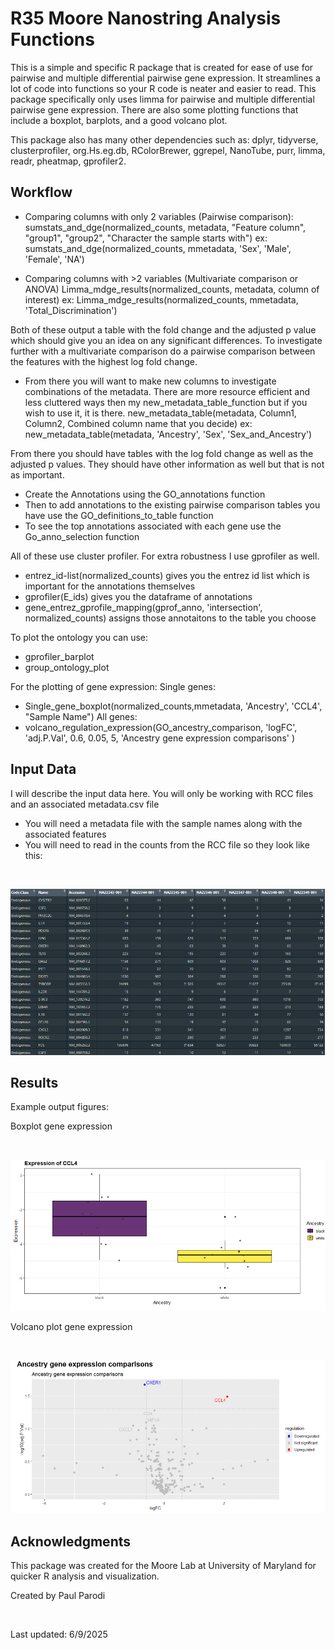 # R35 Moore Nanostring Analysis Functions

This is a simple and specific R package that is created for ease of use for pairwise and 
multiple differential pairwise gene expression. It streamlines a lot of code into functions
so your R code is neater and easier to read. This package specifically only uses limma for pairwise
and multiple differential pairwise gene expression. There are also some plotting functions
that include a boxplot, barplots, and a good volcano plot. 

This package also has many other dependencies such as: dplyr, tidyverse, clusterprofiler, org.Hs.eg.db, RColorBrewer, ggrepel, NanoTube, purr, limma, readr, pheatmap, gprofiler2. 

## Workflow
- Comparing columns with only 2 variables (Pairwise comparison):
  sumstats_and_dge(normalized_counts, metadata, "Feature column", "group1", "group2", "Character the sample starts with")
  ex: sumstats_and_dge(normalized_counts, mmetadata, 'Sex', 'Male', 'Female', 'NA')

- Comparing columns with >2 variables (Multivariate comparison or ANOVA)
  Limma_mdge_results(normalized_counts, metadata, column of interest)
  ex: Limma_mdge_results(normalized_counts, mmetadata, 'Total_Discrimination')

Both of these output a table with the fold change and the adjusted p value which should give you an idea on any significant differences.
To investigate further with a multivariate comparison do a pairwise comparison between the features with the highest log fold change.

- From there you will want to make new columns to investigate combinations of the metadata. There are more resource efficient and less cluttered ways then my new_metadata_table_function but if you wish to use it, it is there.
new_metadata_table(metadata, Column1, Column2, Combined column name that you decide)
ex: new_metadata_table(metadata, 'Ancestry', 'Sex', 'Sex_and_Ancestry')

From there you should have tables with the log fold change as well as the adjusted p values. They should have other information as well but that is not as important. 
- Create the Annotations using the GO_annotations function
- Then to add annotations to the existing pairwise comparison tables you have use the GO_definitions_to_table function
- To see the top annotations associated with each gene use the Go_anno_selection function

All of these use cluster profiler. For extra robustness I use gprofiler as well. 
- entrez_id-list(normalized_counts) gives you the entrez id list which is important for the annotations themselves
- gprofiler(E_ids) gives you the dataframe of annotations
- gene_entrez_gprofile_mapping(gprof_anno, 'intersection', normalized_counts) assigns those annotaitons to the table you choose

To plot the ontology you can use:
- gprofiler_barplot
- group_ontology_plot


For the plotting of gene expression:
Single genes:
  - Single_gene_boxplot(normalized_counts,mmetadata, 'Ancestry', 'CCL4', "Sample Name")
All genes:
  - volcano_regulation_expression(GO_ancestry_comparison, 'logFC', 'adj.P.Val', 0.6, 0.05, 5, 'Ancestry gene expression comparisons' )



## Input Data

I will describe the input data here. You will only be working with RCC files and an associated metadata.csv file  
- You will need a metadata file with the sample names along with the associated features
- You will need to read in the counts from the RCC file so they look like this:
 
<br> 

![Screenshot of the application](./Raw_counts_table.png)


## Results

Example output figures:

Boxplot gene expression

<br>

![Screenshot of the application](./CCL4_expression.png)

Volcano plot gene expression

<br>

![Screenshot of the application](./Ancestry_gene_expression.png)

## Acknowledgments
This package was created for the Moore Lab at University of Maryland for quicker R analysis and visualization.
<br>

Created by Paul Parodi

<br>

Last updated: 6/9/2025

